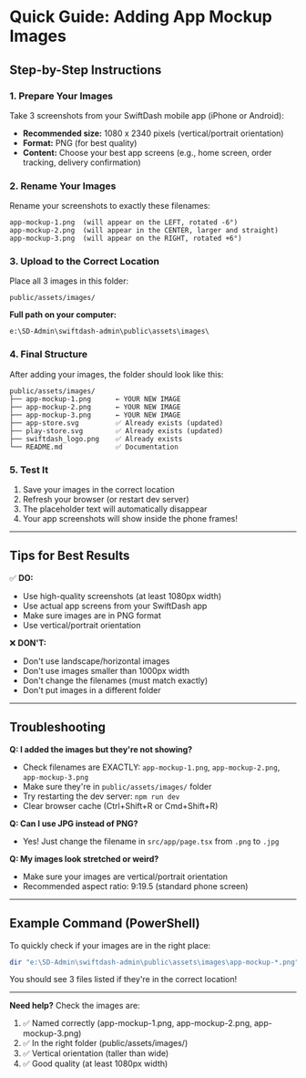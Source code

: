 # Quick Guide: Adding App Mockup Images

## Step-by-Step Instructions

### 1. Prepare Your Images

Take 3 screenshots from your SwiftDash mobile app (iPhone or Android):
- **Recommended size:** 1080 x 2340 pixels (vertical/portrait orientation)
- **Format:** PNG (for best quality)
- **Content:** Choose your best app screens (e.g., home screen, order tracking, delivery confirmation)

### 2. Rename Your Images

Rename your screenshots to exactly these filenames:
```
app-mockup-1.png  (will appear on the LEFT, rotated -6°)
app-mockup-2.png  (will appear in the CENTER, larger and straight)
app-mockup-3.png  (will appear on the RIGHT, rotated +6°)
```

### 3. Upload to the Correct Location

Place all 3 images in this folder:
```
public/assets/images/
```

**Full path on your computer:**
```
e:\SD-Admin\swiftdash-admin\public\assets\images\
```

### 4. Final Structure

After adding your images, the folder should look like this:
```
public/assets/images/
├── app-mockup-1.png      ← YOUR NEW IMAGE
├── app-mockup-2.png      ← YOUR NEW IMAGE
├── app-mockup-3.png      ← YOUR NEW IMAGE
├── app-store.svg         ✅ Already exists (updated)
├── play-store.svg        ✅ Already exists (updated)
├── swiftdash_logo.png    ✅ Already exists
└── README.md             ✅ Documentation
```

### 5. Test It

1. Save your images in the correct location
2. Refresh your browser (or restart dev server)
3. The placeholder text will automatically disappear
4. Your app screenshots will show inside the phone frames!

---

## Tips for Best Results

✅ **DO:**
- Use high-quality screenshots (at least 1080px width)
- Use actual app screens from your SwiftDash app
- Make sure images are in PNG format
- Use vertical/portrait orientation

❌ **DON'T:**
- Don't use landscape/horizontal images
- Don't use images smaller than 1000px width
- Don't change the filenames (must match exactly)
- Don't put images in a different folder

---

## Troubleshooting

**Q: I added the images but they're not showing?**
- Check filenames are EXACTLY: `app-mockup-1.png`, `app-mockup-2.png`, `app-mockup-3.png`
- Make sure they're in `public/assets/images/` folder
- Try restarting the dev server: `npm run dev`
- Clear browser cache (Ctrl+Shift+R or Cmd+Shift+R)

**Q: Can I use JPG instead of PNG?**
- Yes! Just change the filename in `src/app/page.tsx` from `.png` to `.jpg`

**Q: My images look stretched or weird?**
- Make sure your images are vertical/portrait orientation
- Recommended aspect ratio: 9:19.5 (standard phone screen)

---

## Example Command (PowerShell)

To quickly check if your images are in the right place:
```powershell
dir "e:\SD-Admin\swiftdash-admin\public\assets\images\app-mockup-*.png"
```

You should see 3 files listed if they're in the correct location!

---

**Need help?** Check the images are:
1. ✅ Named correctly (app-mockup-1.png, app-mockup-2.png, app-mockup-3.png)
2. ✅ In the right folder (public/assets/images/)
3. ✅ Vertical orientation (taller than wide)
4. ✅ Good quality (at least 1080px width)
